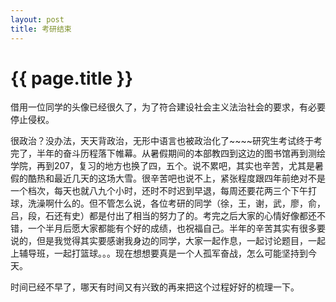 ```yaml
---
layout: post
title: 考研结束
---
```


{{ page.title }}
===============

借用一位同学的头像已经很久了，为了符合建设社会主义法治社会的要求，有必要停止侵权。

很政治？没办法，天天背政治，无形中语言也被政治化了~~~~研究生考试终于考完了，半年的奋斗历程落下帷幕。从暑假期间的本部教四到这边的图书馆再到测绘学院，再到207，复习的地方也换了四，五个。说不累吧，其实也辛苦，尤其是暑假的酷热和最近几天的这场大雪。很辛苦吧也说不上，紧张程度跟四年前绝对不是一个档次，每天也就八九个小时，还时不时迟到早退，每周还要花两三个下午打球，洗澡啊什么的。但不管怎么说，各位考研的同学（徐，王，谢，武，廖，俞，吕，段，石还有史）都是付出了相当的努力了的。考完之后大家的心情好像都还不错，一个半月后愿大家都能有个好的成绩，也祝福自己。半年的辛苦其实有很多要说的，但是我觉得其实要感谢我身边的同学，大家一起作息，一起讨论题目，一起上辅导班，一起打篮球。。。现在想想要真是一个人孤军奋战，怎么可能坚持到今天。

时间已经不早了，哪天有时间又有兴致的再来把这个过程好好的梳理一下。
